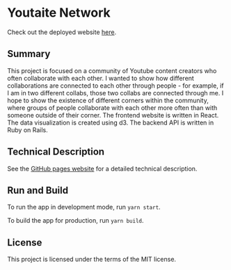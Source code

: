 # Youtaite Network

Check out the deployed website [here](https://youtaite-network.netlify.app).

## Summary

This project is focused on a community of Youtube content creators who often collaborate with each other. I wanted to show how different collaborations are connected to each other through people - for example, if I am in two different collabs, those two collabs are connected through me. I hope to show the existence of different corners within the community, where groups of people collaborate with each other more often than with someone outside of their corner. The frontend website is written in React. The data visualization is created using d3. The backend API is written in Ruby on Rails.

## Technical Description

See the [GitHub pages website](https://youtaite-network.github.io/youtaite-network-client) for a detailed technical description.

## Run and Build

To run the app in development mode, run `yarn start`.

To build the app for production, run `yarn build`.

## License
This project is licensed under the terms of the MIT license.
